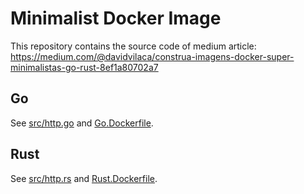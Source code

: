 # Minimalist Docker Image

This repository contains the source code of medium article: https://medium.com/@davidvilaca/construa-imagens-docker-super-minimalistas-go-rust-8ef1a80702a7

## Go

See [src/http.go](src/http.go) and [Go.Dockerfile](Go.Dockerfile).

## Rust

See [src/http.rs](src/http.rs) and [Rust.Dockerfile](Rust.Dockerfile).
